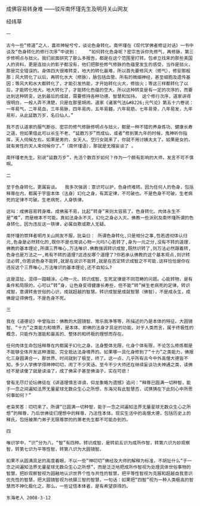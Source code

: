 成佛容易转身难
——驳斥南怀瑾先生及明月关山网友

经纬草


    一   

    古今一些“修道”之人，喜欢神秘兮兮，谈论色身转化。南怀瑾在《现代学佛者修证对话》一书中谈及“色身转化的修行次序”中说到：    “如何转化色身呢？密宗告诉你先修气，再修脉，第三步修明点与拙火。我们前面研究了那么多报告，都是在这个范围里打转。包卓立找来的那些美国人的资料，更是连拙火的影子都没有，他们把那些修气修脉的色蕴里发生的感受，当作是拙火，那是完全错误的。身体四大很难转变，地大的转化最难，所以首先要修风大（修气），修安那般那；风大转化了以后，再转化水大（修脉），脉包括血管、所有的微细神经，甚至细胞及遗传基因；等风大和水大都转化了，才能引发热能，才开始转化火大，修拙火；等这三样都转化了以后，才能转化地大。地大转化了，才能转化色蕴的空大。所以这种转变是有一定的次序的，而要达到这种转变，达到最后的成就，需要修持各种功德、智慧和加持。 这个修行次序，道家讲得很明白，一般人弄不清楚，只是在那里胡闹。道家《诸家气法&#8226;元气论》第五十六卷说：一年易气，二年易血，三年易脉，四年易肉，五年易髓，六年易筋，七年易骨，八年易发，九年易形，从此延数万岁，名曰仙人。”

    我不否认道家的服气断谷、密宗的修气修脉修明点与拙火，都是一种不错的养身炼功、健康长寿之道，但如果借此可以长生不老、“延数万岁”而成仙，或者“修到第九年的时候，鬼神听你指挥，天人伺候左右。如果是男的，女天人、空行女就来了，你就不用讨姨太太了。如果是女的，就有男性的天人来伺候你了。”（南怀瑾语），那就是无稽妄谈了 。

    南怀瑾老先生，别说“延数万岁”，先活个数百岁如何？作为一个颇有影响的大师，发言不可不慎啊。

    二

    至于色身转化，更属妄谈。  我多次强调：意识可以护，色身终难转。因为任何人的色身，包括释尊在内，都属于宇宙本体（法身）幻化之身，有其定律，不可破也。不是色身不可破，生老病死的定律不可破。生老病死，人身铁律。

    这叫：成佛容易转身难。成佛虽不易，比起“转身”来则太容易了。色身转化、肉体永生不是“难”，而是根本不可能。真如法身永不灭，幻化之身必入灭。佛教一些派别及南怀瑾所谓的色身转化，因为违反这一铁律，必属自欺或欺人无疑。

    南怀瑾的崇拜者明月关山网友不服，批枭曰： 所谓色身转化,只是相分之事,性若透彻体认归元,色身是必然转化的,既你不是也常说心物一元吗?心若转了,身为一元之分,没有不转的道理. 佛教的基本理论,所谓三界唯心,万法唯识.佛教强调转识成智,既然识转了,则万法必然跟着转,色身也是万法之一,焉有不转的道理?这违反哪个道理了?你若承认佛教的这个基本观点,则识转法必转,你若说色身不能转,就是在说识不能转,就是在否定转识成智之不可能.这样恰恰是你在违反这个三界唯心,万法唯识的基本理论,还不自知么?

    这是混扯，混得一踏糊涂。心物一元、转识成智、生死定律是不同范畴的问题。心能转物，是有条件和局限的，心可以“转”身，让色身变得健康长寿些，但不能“转”掉生老病死的定律。转识成智，意谓转舍世俗的心识，成就超越的智慧。转识成智是成就智慧（佛智），不是成永生，成佛是证得佛性，不是色身不死。

    三

    我在《道德论》中曾指出：佛教的大圆镜智、常乐我净等等，所描述的乃是本体的特征。大圆镜智、“十力”之类能力和境界，是本体、即佛的法身才具足的功能，对于人类而言，属于终极性的概念，只能作为潜能和最高的、整体的和终极的理想而存在。

    任何肉体生命包括释尊在内都属于幻化之身。法身整体无限，化身个体有限，不论怎么修炼都是不能够全体开发这种潜能、完全抵达法身境界的。如果哪一具化身修到了“十力”之类能力，佛报化三身圆满合一，那世界、时间就到了极至，终了。这一点，几乎所有古今中外高僧大德皆不知，多少人学佛学得神神叨叨，闹了不少笑话。至今不少大师还在继续妄谈功夫神通之类，读佛经不是读傻了就是读油了，成了佛呆子甚至佛油子，实在可悲！

    曾有无尽灯论坛佛徒在《讲道理慎言诽谤，仰龙象略为遗憾》追问：“释尊已圆满一切种智，能于一念之间遍知法界无量星球无数众生心之所想，东海兄有此智慧否，试猜猜在下此刻心中所思何事如何？”

    老枭笑答：叨叨来了。所谓“已圆满一切种智，能于一念之间遍知法界无量星球无数众生心之所想”的释尊，乃后世佛徒们理想中的释尊，乃法性本体。现实生活中的高僧大德，包括历史上的释氏，包括被萧门弟子无限尊崇的的萧老先生都不可能办到的。

    四

    唯识学中，“识”分为八，“智”有四种。转识成智，是转前五识为成所作智，转第六识为妙观察智，转第七识为平等性智，转第八识为大圆镜智。

    如果不从圆满具足的高度着眼，不以一些“神叨叨”佛经及大师的解释为标准，不胡扯什么“于一念之间遍知法界无量星球无数众生心之所想”，而是泛泛地把成所作智视为处理具体世俗事物的智慧，把妙观察智视为圆融地认识世界个性与共性的智慧，把平等性智视为克服和超越自我意识优先性的智慧，把大圆镜智视为统摄三智的智慧，一句话：如果把“四智”视为一种人类极高的智慧而不神化极化之，那么，一些证悟本体者，是有希望获得的。

    东海老人 2008-3-12



